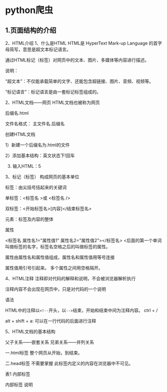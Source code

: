 # python爬虫

## 1.页面结构的介绍

2、HTML介绍
1、什么是HTML
HTML是 HyperText Mark-up Language 的首字母简写，意思是超文本标记语言。

通过HTML标记（标签）对网页中的文本、图片、多媒体等内容进行描述。

说明：

“超文本”：不仅能承载简单的文字、还能包含超链接、图片、音频、视频等。

“标记语言”：标记语言是由一套标记标签组成的。

2、HTML文档——网页
HTML文档也被称为网页

后缀名.html

文件名格式： 主文件名.后缀名

创建HTML文档

1）新建一个后缀名为.html的文件

2）添加基本结构：英文状态下!回车

3) 输入HTML：5

3、标记（标签）
构成网页的基本单位

标签：由尖括号括起来的关键词

单标签：<标签名 >或 <标签名 />

双标签：<开始标签名>[内容]</结束标签名>

元素：标签及内容的整体

属性

<标签名 属性名1="属性值1"  属性名2="属性值2"></标签名>
<后面的第一个单词叫做标签的名字，标签名空格之后的叫做标签的属性。

属性由属性名和属性值组成，属性名和属性值用等号连接

属性值用引号引起来。 多个属性之间用空格隔开。

4、HTML注释
注释即对代码的解释和说明，不会被浏览器解析执行

注释内容不会出现在网页中，只是对代码的一个说明

语法

<!-- html注释内容 -->
HTML中的注释以`<!--`开头，以`-->`结束，开始和结束中间为注释内容。
ctrl + /

alt + shift + a: 可以在一行代码的后面进行注释

5、HTML文档的基本结构

<!DOCTYPE html>
<!-- 
    <!doctype> 文件类型定义DTD 
    作用：告诉浏览器该文档的版本信息，让浏览器解析器知道使用哪种语法解析文档
    文档第一代码是HTML5标准网页声明，告知浏览器用HTML5标准解析此网页。
    不是标签，是声明语句
    必须写在HTML文档的第一行
-->
<html lang="en">
<!-- 
 网页的根元素 
 定义整个HTML文档，包含head和body

  lang属性
- 作用：定义当前文档显示文字的语言
- 语法：lang=“en”
  (lang是language的简写)
- 取值:
  en定义语言为英语
  zh-CN定义语言为中文   -->

<head>
    <!--
网页的头部信息 其内容不会显示在网页中
定义文档的头部，包含文档的标题（title），可以包含文档脚本（script），样式（style），meta信息以及更多的其他信息。
-->
    <meta charset="UTF-8">
    <!-- 
文档字符集
字符集(Character set)是多个字符的集合，便于计算机识别和存储各种文字。
在<head>标签内,通过<meta> 标签的 charset 属性来规定 HTML 文档应该使用哪种字符编码。
            charset属性:设置编码方式
            UTF-8：万国码，通用性较好
(2)常用的字符集
- UTF-8被称为万国码，包含全世界所有国家需要用到的字符
- GB2312简单中文，包括6763个汉字
- GBK包含全部中文字符，是GB2312的扩展，加入对繁体字的支持，兼容GB2312
- BIG5繁体中文，港澳台等用
        -->
    <title>标题</title>
    <!--
网页标题
添加到收藏夹时的标题显示在搜索引擎结果中的页面标题。
-->
</head>
<body>
    <!-- 网页的主体内容     定义文档的主体，在浏览器窗口中可以看到的所有内容都包含在它内部。-->
    父子关系——嵌套关系
    兄弟关系——并列关系
</body>
</html>

一.html标签
整个网页从<html>开始，到<html>结束。


二.head标签
不需要掌握
此标签内定义的内容在浏览器中不可见。

表1  <head>内部标签

<head>内部标签	说明
<title>	定义网页标题
<meta>	定义网页的基本信息（供搜索引擎）
<style>	定义CSS样式
<link>	链接外部CSS文件或脚本文件
<script>	定义脚本语言

三.body标签
用于定义网页展示内容


1.段落标签
表1  段落标签
标签	语义	说明
<h1>~<h6>	header	标题
<p>	paragraph	段落
<br>	break	换行
<hr>	horizontal rule	水平线
<div>	division	分割（块元素）
<span>	span	区域（行内元素）
2.文本标签
表2  文本标签
标签	语义	说明
```html
<strong>	strong	加粗
<i>	italic	斜体标签
<em>	emphasized（强调）	斜体
<cite>	cite（引用）	斜体
<sup>	superscripted	上标
<sub>	subscripted	下标
<b>	boid	加粗显示
<del>	delete	删除线
<bdo>	设置文本的方向	通过属性dir=“ltr” left to 		  right “rtl” right to left从右至左
<abr>	设置文字的缩写	通过title属性设置当鼠标停留在		 文字上时显示的提示 内容
<ins>	下划线	
<small>	相对于当前文字的字号小一号	
<big>	相当于当前文字的字号大一号
```

2）标签的分类
①一般标签：开始符号和结束符号均有。这之间可以插入其他标签或者文字

②自闭合标签：只有开始符号，不插入其他标签或者文字，只能定义自身的属性。
如：<br/>、<hr/>


（3）HTML元素分类
HTML元素根据浏览器表现形式分为两类：①块元素；②行内元素

①块元素：独占一行、其内部可以容纳其他块元素或行内元素。

如：<div>、<p>、<h1>~<h6>、<br>、<ol>、<ul>

②行内元素（内联元素）：在浏览器中可以与其它行内元素共占一行，只有当多个元素的总宽度大于浏览器的宽度时，才会换行显示。

如：<a>、<span>、<strong>、<b>、<em>、<i>、<img>、<input>、<select>

4.列表标签
表4   列表标签
标签	语义	说明

```html
<ul>	unordered list	无序列表
<ol>	ordered list	有序列表
<dl>	definition list	定义列表
```

**http协议**

服务器和客户端进行数据交互的一种形式

**常用请求头信息**

User-Agent：请求载体的身份标识

Connection：请求完毕后，是断开还是保持连接

**常用响应头信息**

Content-Type：服务器响应客户端的数据类型

**https协议**

安全的超文本传输协议

**加密方式**

对称密钥加密

非对称密钥加密

证书密钥加密

**UA伪装**

UA：User-Agent(请求载体的身份标识)

门户网站的服务器会监测对应请求的载体身份标识，如果检测到请求的载体身份标识为某一款浏览器，那么就说明该请求是一个正常的请求。但是如果检测到请求的载体身份标识不是为某一款浏览器的，则表示该请求为不正常的请求(爬虫)，则服务器端就很有可能拒绝该次请求。

## 2.爬虫相关概念

### 1.爬虫的解释

1.通过一个程序，根据url进行爬取网页，获取有用信息

2.使用程序模拟浏览器，去向服务器发送请求，获取响应信息

### 2.爬虫核心

1.爬取网页：爬取整个网页，包含网页中所有的内容

2.解析数据：将网页中你得到的数据进行解析

3.难点：爬虫与反爬虫之间的博弈

### 3.爬虫分类

1.通用爬虫

2.聚焦爬虫

设计思路：

1.确定要爬取的url

2.模拟浏览器通过http协议访问url，获取服务器返回的html代码

3.解析html字符串

### 4.反爬手段

1.User-Agent

2.代理IP

3.验证码访问

4.动态加载网站

5.数据加宽

### 5.urllib库使用

![image-20240808222418159](C:\Users\冯煜炜\AppData\Roaming\Typora\typora-user-images\image-20240808222418159.png)

#### 5.1 urllib基本使用

```python
#使用urllib来获取百度首页的源码
import urllib.request

#定义一个url
url = "http://www.baidu.com"
#模拟浏览器向服务器发生请求
response = urllib.request.urlopen(url)
#获取响应中的页面的源码
#read方法：返回的是字节形式的二进制数据
#我们要将二进制的数据转换为字符串
#二进制 --》字符串 解码 decode('编码的格式‘)
content = response.read().decode('utf-8')
#打印数据
print(content)
```

#### 5.2 一个类型和六个方法

```python
import urllib.request

url = 'http://www.baidu.com'
#模拟浏览器发送请求
resopnse = urllib.request.urlopen(url)

# 一个类型和六个方法
#resopnse是HTTPResponse的类型
print(type(resopnse))
# 按照一个字节一个字节的去读
#content = resopnse.read()
#print(content)
#括号里面的5指的是返回5个字节
#content = resopnse.read(5)
#print(content)
#读取一行
#content = resopnse.readline()
#print(content)
#读取到结束
#content = resopnse.readlines()
#print(content)
# 返回状态码 如果是200了，那么证明我们的逻辑没有错
print(resopnse.getcode())
# 返回url地址
print(resopnse.geturl())
# 获取的状态信息
print(resopnse.getheaders())
```

#### 5.3 urllib下载

```python
import urllib.request

#下载网页
#url_page = 'http://www.baidu.com'
#url代表的是下载的路径 filename文件的名字
#在python中可以写变量的名字，也可以直接写值
#urllib.request.urlretrieve(url=url_page, filename='baidu.html')
#下载图片
#url_img = 'https://tse3-mm.cn.bing.net/th/id/OIP-C.whSJWoFAmXAVHwuWzFVTPQHaJQ?rs=1&pid=ImgDetMain'
#urllib.request.urlretrieve(url=url_img, filename='lisa.jpg')
#下载视频
url_video = 'http://www.baidu.com/link?url=sskNEBWgOyIV742RnLA-DRN6UWx56rtrtEpCTYWcOxKJOwO28oepaAEVlvEUX3Z9wGwDXdvgMR8ta8fA8O0aUu3-5S2kD-76DaUj196hHje'
urllib.request.urlretrieve(url=url_video, filename='vedio.mp4')
```

### 6.请求对象的定制

![image-20240810221704929](C:\Users\冯煜炜\AppData\Roaming\Typora\typora-user-images\image-20240810221704929.png)

```python
import urllib.request

url = 'https://www.baidu.com'
# url的组成
#https://www.baidu.com/s?wd=%E5%91%A8%E6%9D%E4%BC%A6
# http/https  www.baidu.com     80/443    s   wd = Lisa   #
#    协议         主机            端口号    路径   参数      锚点
# http 80
# https 443
# MySQL 3306
# Oracle 1521
# redis 6379
# mongodb 17017
headers = {
     'User-Agent':'Mozilla/5.0 (Windows NT 10.0; Win64; x64) AppleWebKit/537.36 (KHTML, like Gecko) Chrome/127.0.0.0 Safari/537.36 Edg/127.0.0.0'
}
#请求对象的定制
request = urllib.request.Request(url, headers=headers)
response = urllib.request.urlopen(request)
content = response.read().decode('utf-8')
print(content)
```

### 7.编解码

#### 7.1 urllib_get请求的quote方法

get请求方式：urllib.parse.quote()

![image-20240811221357017](C:\Users\冯煜炜\AppData\Roaming\Typora\typora-user-images\image-20240811221357017.png)

代码实现：

```python
import urllib.request
import urllib.parse
#需求 获取https://www.baidu.com/s?wd=周杰伦的网页源码
url = 'https://www.baidu.com/s?wd='
#请求对象的定制是为了解决反爬的第一中手段
headers = {
    'User-Agent':'Mozilla/5.0 (Windows NT 10.0; Win64; x64) AppleWebKit/537.36 (KHTML, like Gecko) Chrome/127.0.0.0 Safari/537.36 Edg/127.0.0.0'
}
#要将周杰伦三个字变成Unicode编码的形式
#我们需要依赖于urllib.parse
name = urllib.parse.quote('周杰伦')
url = url + name
#请求对象的定制
request = urllib.request.Request(url, headers=headers)
#模拟浏览器向服务器发送请求
response = urllib.request.urlopen(request)
#获取响应的内容
content = response.read().decode('utf-8')
#打印数据
print(content)
```

#### 7.2 urllib_get请求的urlencode方式

get请求方式：urllib.parse.urlencode()

代码实现：

```python
import urllib.parse
import urllib.request
#urlencode应用场景：多个参数时
#https://www.baidu.com/s?wd=周杰伦&sex=男

#data = {
#    'wd':'周杰伦',
#    'sex':'男',
#    'location':'中国台湾省'
#}
#a = urllib.parse.urlencode(data)
#print(a)

#获取网页源码
base_url = 'https://www.baidu.com/s?'
data = {
    'wd':'周杰伦',
    'sex':'男',
    'location':'中国台湾省'
}
new_data = urllib.parse.urlencode(data)
#请求资源路径
url = base_url + new_data
headers ={
    'User-Agent':'Mozilla/5.0 (Windows NT 10.0; Win64; x64) AppleWebKit/537.36 (KHTML, like Gecko) Chrome/127.0.0.0 Safari/537.36 Edg/127.0.0.0'
}
#请求对象的定制
request = urllib.request.Request(url=url,headers=headers)
#模拟浏览器向服务器发送请求
response = urllib.request.urlopen(request)
#获取网页源码的数据
content = response.read().decode('utf-8')
#打印数据
print(content)
```

#### 7.3 post请求方式

Python中的POST请求是HTTP协议中的一种请求方法，用于向服务器提交数据。与GET请求不同，POST请求将数据封装在请求体中，而不是在URL中传递。通常情况下，POST请求用于向服务器提交表单数据、上传文件等操作。

1.post请求

```py
import urllib.request
import urllib.parse
#post请求
url = 'http://fanyi.baidu.com/sug'
headers = {
    'User-Agent':'Mozilla/5.0 (Windows NT 10.0; Win64; x64) AppleWebKit/537.36 (KHTML, like Gecko) Chrome/127.0.0.0 Safari/537.36 Edg/127.0.0.0'
}
data = {
    'kw':'spider'
}
# post请求的参数 必须要进行编码
data = urllib.parse.urlencode(data).encode('utf-8')
request = urllib.request.Request(url=url, data=data, headers = headers)
# 模拟浏览器向服务器发送请求
response = urllib.request.urlopen(request)
#获取响应数据
content = response.read().decode('utf-8')
#字符串 --> json对象
import json
obj = json.loads(content)
print(obj)
```

新反爬手段：cookie

### 8.ajax的get请求

#### 8.1 获取豆瓣电影的第一页

```py
# get请求
# 获取豆瓣电影的第一页数据，并保存起来
import urllib.request
url = 'https://movie.douban.com/j/chart/top_list?type=5&interval_id=100%3A90&action=&start=0&limit=20'

headers = {
    'User-Agent':'Mozilla/5.0 (Windows NT 10.0; Win64; x64) AppleWebKit/537.36 (KHTML, like Gecko) Chrome/127.0.0.0 Safari/537.36 Edg/127.0.0.0'
}

# (1)请求对象的定制
request = urllib.request.Request(url, headers=headers)
# (2)获取响应的数据
response = urllib.request.urlopen(request)
content = response.read().decode('utf-8')
# (3)数据下载到本地
# open方法默认情况下使用的是gbk的方法
# fp = open('douban.json','w',encoding='utf-8')
# fp.write(content)
with open('douban.json','w',encoding='utf-8') as fp:
    fp.write(content)
```

#### 8.2 获取豆瓣电影的前十页

```py
# https://movie.douban.com/j/chart/top_list?type=5&interval_id=100%3A90&action=&start=0&limit=20
# https://movie.douban.com/j/chart/top_list?type=5&interval_id=100%3A90&action=&start=20&limit=20
# https://movie.douban.com/j/chart/top_list?type=5&interval_id=100%3A90&action=&start=40&limit=20
# page  1   2   3   4
# start 0   20  40  60
# start = (page-1)*20
import urllib.parse
import urllib.request
import ssl
context = ssl._create_unverified_context()
def create_request(page):
    base_url = 'https://movie.douban.com/j/chart/top_list?type=5&interval_id=100%3A90&action=&'
    params = {
        'start': (page - 1) * 20,
        'limit': 20
    }
    url = base_url + urllib.parse.urlencode(params)
    headers = {
        'User-Agent': 'Mozilla/5.0 (Windows NT 10.0; Win64; x64) AppleWebKit/537.36 (KHTML, like Gecko) Chrome/127.0.0.0 Safari/537.36 Edg/127.0.0.0'
    }

    request = urllib.request.Request(url=url, headers=headers)
    return request


def get_content(request,context):
    response = urllib.request.urlopen(request,context=context)
    content = response.read().decode('utf-8')
    return content


def down_load(page, content):
    with open("douban_page_" + str(page) + ".json", 'w', encoding='utf-8') as fp:
        fp.write(content)


# 程序入口
if __name__ == '__main__':
    start_page = int(input("起始的页码: "))
    end_page = int(input("结束的页码: "))
    for page in range(start_page, end_page + 1):
        request = create_request(page)
        content = get_content(request,context)
        down_load(page, content)
```

### 9.ajax的post请求

#### 9.1 post请求获取麦当劳信息

```py
# https://www.kfc.com.cn/kfccda/ashx/GetStoreList.ashx?op=cname
# post请求
# cname: 南充
# pid:
# pageIndex: 1
# pageSize: 10
# 第二页
# cname: 南充
# pid:
# pageIndex: 2
# pageSize: 10
import urllib.request
import urllib.parse
# base_url = 'https://www.kfc.com.cn/kfccda/ashx/GetStoreList.ashx?op=cname'
def create_request(page):
    base_url = 'https://www.kfc.com.cn/kfccda/ashx/GetStoreList.ashx?op=cname'
    data = {
        'cname': '南充',
        'pid':'',
        'pageIndex': page,
        'pageSize': 10
    }
    data = urllib.parse.urlencode(data).encode('utf-8')
    headers = {
        'User-Agent': 'Mozilla/5.0 (Windows NT 10.0; Win64; x64) AppleWebKit/537.36 (KHTML, like Gecko) Chrome/127.0.0.0 Safari/537.36 Edg/127.0.0.0'
    }
    request = urllib.request.Request(base_url, data, headers)
    return request
def get_content(request):
    response = urllib.request.urlopen(request)
    content = response.read().decode('utf-8')
    return content
def down_load(content,page):
    with open('kfccda'+str(page)+'.json', 'w',encoding='utf-8') as fp:
        fp.write(content)
if __name__ == '__main__':
    start_page = int(input("起始页码："))
    end_page = int(input("终止页码："))
    for page in range(start_page, end_page+1):
        #请求对象的定制
        request = create_request(page)
        #获取网页源码
        content = get_content(request)
        #下载
        down_load(content,page)
```

### 10.URLError\HTTPError

简介:

1.HTTPError类是URLError类的子类 

2.导入的包urllib.error.HTTPError urllib.error.URLError 

3.http错误：http错误是针对浏览器无法连接到服务器而增加出来的错误提示。引导并告诉浏览者该页是哪里出 了问题。 

4.通过urllib发送请求的时候，有可能会发送失败，这个时候如果想让你的代码更加的健壮，可以通过try‐ except进行捕获异常，异常有两类，URLError\HTTPError

代码实现：

```py
import urllib.request
url = 'https://blog.csdn.net/sulixu/article/details/1198189491'

headers = {
    'User-Agent': 'Mozilla/5.0 (Windows NT 10.0; Win64; x64) AppleWebKit/537.36 (KHTML, like Gecko) Chrome/127.0.0.0 Safari/537.36 Edg/127.0.0.0'
}

try:
    request = urllib.request.Request(url, headers=headers)
    response = urllib.request.urlopen(request)
    content = response.read().decode('utf-8')
    print(content)
except urllib.error.HTTPError:
    print('HTTPError')
```

### 11.微博的cookie登录

refer和cookie一般都加上

代码实现：

```py
# 适用的场景：数据采集的时候，需要绕过登录，然后进入到某个页面
# 个人信息页面是utf-8 但是还报错了编码错误，因为并没有进入到个人信息页面，而是跳转到登录页面
# 那么登录页面不是utf-8，所有报错

# 什么情况下访问不成功
# 因为请求头的信息不够，所以访问不成功
import urllib.request
#url = "https://weibo.com/"
#headers = {
    #'user-agent':'Mozilla/5.0 (Windows NT 10.0; Win64; x64) AppleWebKit/537.36 (KHTML, like Gecko) Chrome/127.0.0.0 Safari/537.36 Edg/127.0.0.0',
    #'cookie':'PC_TOKEN=57cff4c61a; XSRF-TOKEN=rk5VxA-ZFuZvvO8-QqNShNxp; SCF=AoboNi6rD7dstxjnz7VrZ-9eIrxxDM5r21tD3-hXgQYYmf3osFKuj7fQuiUzLHqxKLbkmAJl85JQ--OTNk_EGGs.; SUB=_2A25Lun58DeRhGeFG41IS8y7Oyj6IHXVotv-0rDV8PUNbmtAbLVHEkW9NeNDCD2PLJaiBIH_RSi58tYLgjXo6ZoJV; SUBP=0033WrSXqPxfM725Ws9jqgMF55529P9D9WF.aXPxOedpHjGfE0RMz8ZF5NHD95QN1hn7e0e7eo2EWs4DqcjVi--4iK.Ri-isi--fi-zNi-zXi--4iK.Ri-isi--fi-zNi-zXS0nRehe0ehzpentt; ALF=02_1726323500; WBPSESS=CYIR4M6H9b6mrX29pMW6j_HMjGgb7gJo6bzGIxpUQhfLRlooQAPg4PzfkSrFnsHVA_JUtGmzUnTT3QmEGZRt8EModqXVVa_dysLHo5SwqAdDw73we_kJnvb8ecZmPAWXaEZWiCpafFOPgYVcQ5tjfA==',
    #'referer':'https://weibo.com/newlogin?tabtype=weibo&gid=102803&openLoginLayer=0&url='
#}
#request = urllib.request.Request(url, headers=headers)
#response = urllib.request.urlopen(request)
#content = response.read().decode('gb2312')
#with open('cookie.txt','w',encoding='gb2312') as f:
#    f.write(content)

#第二种方法
url = "https://weibo.com/"
headers = {
    'user-agent':'Mozilla/5.0 (Windows NT 10.0; Win64; x64) AppleWebKit/537.36 (KHTML, like Gecko) Chrome/127.0.0.0 Safari/537.36 Edg/127.0.0.0',
    'cookie':'PC_TOKEN=57cff4c61a; XSRF-TOKEN=rk5VxA-ZFuZvvO8-QqNShNxp; SCF=AoboNi6rD7dstxjnz7VrZ-9eIrxxDM5r21tD3-hXgQYYmf3osFKuj7fQuiUzLHqxKLbkmAJl85JQ--OTNk_EGGs.; SUB=_2A25Lun58DeRhGeFG41IS8y7Oyj6IHXVotv-0rDV8PUNbmtAbLVHEkW9NeNDCD2PLJaiBIH_RSi58tYLgjXo6ZoJV; SUBP=0033WrSXqPxfM725Ws9jqgMF55529P9D9WF.aXPxOedpHjGfE0RMz8ZF5NHD95QN1hn7e0e7eo2EWs4DqcjVi--4iK.Ri-isi--fi-zNi-zXi--4iK.Ri-isi--fi-zNi-zXS0nRehe0ehzpentt; ALF=02_1726323500; WBPSESS=CYIR4M6H9b6mrX29pMW6j_HMjGgb7gJo6bzGIxpUQhfLRlooQAPg4PzfkSrFnsHVA_JUtGmzUnTT3QmEGZRt8EModqXVVa_dysLHo5SwqAdDw73we_kJnvb8ecZmPAWXaEZWiCpafFOPgYVcQ5tjfA==',
    'referer':'https://weibo.com/newlogin?tabtype=weibo&gid=102803&openLoginLayer=0&url='
}
request = urllib.request.Request(url, headers=headers)
response = urllib.request.urlopen(request)
content = response.read().decode('utf-8')
with open('cookie.txt','w',encoding='utf-8') as f:
    f.write(content)
```

### 12.Handler处理器

为什么要学习handler？

urllib.request.urlopen(url) 

不能定制请求头 

urllib.request.Request(url,headers,data) 

可以定制请求头 

Handler 

定制更高级的请求头（随着业务逻辑的复杂 请求对象的定制已经满足不了我们的需求（动态cookie和代理 不能使用请求对象的定制）

代码实现：

```py
# 需求：使用Handler来访问百度  获取网页源码

import urllib.request
url = 'http://www.baidu.com'
headers = {
    'User-Agent': 'Mozilla/5.0 (Windows NT 10.0; Win64; x64) AppleWebKit/537.36 (KHTML, like Gecko) Chrome/127.0.0.0 Safari/537.36 Edg/127.0.0.0'
}
request = urllib.request.Request(url, headers=headers)

# handler build_opener open
# (1)获取handler对象
handler = urllib.request.HTTPHandler()
# (2)获取opener对象
opener = urllib.request.build_opener(handler)
# (3)调用open方法
response = opener.open(request)

content = response.read().decode('utf-8')
print(content)
```

### 13.代理服务器

1.代理的常用功能? 

​	1.突破自身IP访问限制，访问国外站点。 

​	2.访问一些单位或团体内部资源 

​	扩展：某大学FTP(前提是该代理地址在该资源的允许访问范围之内)，使用教育网内地址段免费代理服务 器，就可以用于对教育网开放的各类FTP下载上传，以及各类资料查询共享等服务。 

​	3.提高访问速度 

​	扩展：通常代理服务器都设置一个较大的硬盘缓冲区，当有外界的信息通过时，同时也将其保存到缓冲 区中，当其他用户再访问相同的信息时， 则直接由缓冲区中取出信息，传给用户，以提高访问速度。 

​	4.隐藏真实IP 

​	扩展：上网者也可以通过这种方法隐藏自己的IP，免受攻击。 

2.代码配置代理 

​	创建Reuqest对象 

​	创建ProxyHandler对象 

​	用handler对象创建opener对象 

​	使用opener.open函数发送请求

```py
import urllib.request
url = 'https://www.baidu.com/s?wd=ip'
headers = {
    'User-Agent': 'Mozilla/5.0 (Windows NT 10.0; Win64; x64) AppleWebKit/537.36 (KHTML, like Gecko) Chrome/127.0.0.0 Safari/537.36 Edg/127.0.0.0'
}
# 请求对象的定制
request = urllib.request.Request(url=url,headers=headers)
# 模拟浏览器访问服务器
#response = urllib.request.urlopen(request)
proxies = {
    'http':'121.230.211.142:3256'
}
handler = urllib.request.ProxyHandler(proxies=proxies)
opener = urllib.request.build_opener(handler)
response = opener.open(request)
# 获取响应的信息
content = response.read().decode('utf-8')
# 保存
with open('daili.html','w',encoding='utf-8') as fp:
    fp.write(content)
```

### 14.代理池

```py
import urllib.request
proxies_pool = [
    {'http':'121.230.211.142:3256'},
    {'http':'121.230.211.142:3256'},
]

import random
proxies = random.choice(proxies_pool)
url = 'https://www.baidu.com/s?wd=ip'
headers = {
    'User-Agent': 'Mozilla/5.0 (Windows NT 10.0; Win64; x64) AppleWebKit/537.36 (KHTML, like Gecko) Chrome/127.0.0.0 Safari/537.36 Edg/127.0.0.0'
}
request = urllib.request.Request(url=url,headers=headers)
handler = urllib.request.ProxyHandler(proxies=proxies)
opener = urllib.request.build_opener(handler)
response = opener.open(request)
content = response.read().decode('utf-8')
with open('daili2.html','w',encoding='utf-8') as fp:
    fp.write(content)
```

## 3.解析

### 1.xpath

xpath使用： 

注意：提前安装xpath插件 

（1）打开chrome浏览器 

（2）点击右上角小圆点 

（3）更多工具 

（4）扩展程序 

（5）拖拽xpath插件到扩展程序中 

（6）如果crx文件失效，需要将后缀修改zip 

（7）再次拖拽 

（8）关闭浏览器重新打开 

（9）ctrl + shift + x 

（10）出现小黑框 

1.安装lxml库 pip install lxml ‐i https://pypi.douban.com/simple 

2.导入lxml.etree from lxml import etree

 3.etree.parse() 解析本地文件 

html_tree = etree.parse('XX.html') 

4.etree.HTML() 服务器响应文件 

html_tree = etree.HTML(response.read().decode('utf‐8') 

4.html_tree.xpath(xpath路径)

**xpath基本语法：**

```py
1.路径查询
//：查找所有子孙节点，不考虑层级关系
/ ：找直接子节点
2.谓词查询
//div[@id]
//div[@id="maincontent"]
3.属性查询
//@class
4.模糊查询
//div[contains(@id, "he")]
//div[starts‐with(@id, "he")]
5.内容查询
//div/h1/text()
6.逻辑运算
//div[@id="head" and @class="s_down"]
//title | //price
```

**代码实现：**

```py
from lxml import etree
# xpath解析
# （1）解析本地文件
# （2）解析服务器响应的数据 response.read().decode('utf-8'
# xpath解析本地文件
tree = etree.parse('C:\\Users\\冯煜炜\\PycharmProjects\\python数据分析\\xpath的基本使用.html')
print(tree)

#tree.xpath('xpath路径')

#查找所有有id的属性的li标签
#li_list = tree.xpath('//li[@id]')
#查找id为1的li标签
#li_list = tree.xpath('//li[@id="l1"]/text()')
#查找ul下面的li
#li_list = tree.xpath('//body/ul/li')
#查找到id为l1的li标签的class的属性值
#li_list = tree.xpath('//li[@id="l1"]/@class')
#查询id中包含l的li标签
#li_list = tree.xpath('//li[contains(@id,"l1")]/text()')
#查询id的值以l开头的li标签
#li_list = tree.xpath('//li[starts-with(@id,"c")]/text()')
#查询id为l1和class为c1的
#li_list = tree.xpath('//li[@id="l1" and @class="c1"]/text()')
li_list = tree.xpath('//li[@id="l2"]/text()| //li[@id ="l1"]/text()')
print(li_list)
print(len(li_list))
```

### 2.xpath获取百度的百度一下

代码实现：

```py
#（1）获取网页的源码
#（2）解析
#（3）打印
import urllib.request
url = 'https://www.baidu.com/'
headers = {
'User-Agent': 'Mozilla/5.0 (Windows NT 10.0; Win64; x64) AppleWebKit/537.36 (KHTML, like Gecko) Chrome/127.0.0.0 Safari/537.36 Edg/127.0.0.0'
}
request = urllib.request.Request(url, headers=headers)
response = urllib.request.urlopen(request)
content = response.read().decode('utf-8')
#print(content)
# 解析网页源码
from lxml import etree
tree = etree.HTML(content)
#xpath的返回值是一个列表
result = tree.xpath('//*[@id="su"]/@value')[0]
print(result)
```

### 3.jsonpath

只能解析本地文件

```py
jsonpath的安装及使用方式：
pip安装：
	pip install jsonpath
jsonpath的使用：
	obj = json.load(open('json文件', 'r', 	encoding='utf‐8'))
	ret = jsonpath.jsonpath(obj, 'jsonpath语法')

```

jsonpath的使用：

```py
import json

import jsonpath

obj = json.load(open('package.json', 'r', 	encoding='utf‐8'))
#print(obj)
# 书店所有的作者
#author_list = jsonpath.jsonpath(obj, '$.store.book[*].author')
#print(author_list)
# 所有作者
#author_list = jsonpath.jsonpath(obj, '$..author')
#print(author_list)
# store下面的所有的元素
#a_list = jsonpath.jsonpath(obj,'$.store.*')
#print(a_list)
# store里面所有东西的price
#price_list = jsonpath.jsonpath(obj, '$..price')
#print(price_list)
# 第三本书
#book=jsonpath.jsonpath(obj, '$..book[2]')
#print(book)
# 最后一本书
#book = jsonpath.jsonpath(obj, '$..book[(@.length-1)]')
#print(book)
# 前面的两本书
#book_list = jsonpath.jsonpath(obj, '$..book[0,1]')
#book_list = jsonpath.jsonpath(obj, '$..book[:2]')
#print(book_list)
# 条件过滤
# 过滤所有包含isbn的书
#book_list = jsonpath.jsonpath(obj,'$..book[?(@.isbn)]')
#print(book_list)
# 哪本书超过了10块钱
book_list = jsonpath.jsonpath(obj,'$..book[?(@.price>10)]')
print(book_list)
```

### 4.jsonpath解析淘票票

```py
import urllib.request

url = 'https://www.taopiaopiao.com/cityAction.json?city=&_ksTS=1723889634235_19&jsoncallback=jsonp20&action=cityAction&n_s=new&event_submit_doLocate=true'
headers = {
    'accept':'text/javascript, application/javascript, application/ecmascript, application/x-ecmascript, */*; q=0.01',
    'cookie':'cna=s1tHHy8euAECAW69DZKFP+Ms; xlly_s=1; dnk=; t=5cff2d5edd64b695d058fa54bcbb8a11; lgc=; sn=; _tb_token_=31e6771e8eb5b; cookie2=136c71bf73c0ce686401512cd0737890; _nk_=; isg=BNjYchhLCns59Cb_rwphA04YqQZqwTxLd5Jj7xLLGpPkrXyXutFS279O5OWdmvQj',
    'referer':'https://www.taopiaopiao.com/?tbpm=3',
'sec-ch-ua-mobile':
'?0',
'sec-fetch-dest':
'empty',
'sec-fetch-mode':
'cors',
'sec-fetch-site':
'same-origin',
'user-agent':
'Mozilla/5.0 (Windows NT 10.0; Win64; x64) AppleWebKit/537.36 (KHTML, like Gecko) Chrome/127.0.0.0 Safari/537.36 Edg/127.0.0.0',
'x-requested-with':
'XMLHttpRequest'
}
request = urllib.request.Request(url=url,headers=headers)
response = urllib.request.urlopen(request)
content = response.read().decode('utf-8')
content = content.split('(')[1].split(')')[0]
print(content)
with open('package.json','w',encoding='utf-8') as fp:
    fp.write(content)
import json
import jsonpath
obj = json.load(open('package.json','r',encoding='utf-8'))
city_list = jsonpath.jsonpath(obj,'$..name')
print(city_list)
```

### 5.BeautifulSoup

#### 1.基本简介

```py
1.BeautifulSoup简称：
	bs4
2.什么是BeatifulSoup？
	BeautifulSoup，和lxml一样，是一个html的解析器，主要功能也是解析和提取数据
3.优缺点？
	缺点：效率没有lxml的效率高
	优点：接口设计人性化，使用方便
```

#### 2.安装以及创建

```py
1.安装
	pip install bs4
2.导入
	from bs4 import BeautifulSoup
3.创建对象
	服务器响应的文件生成对象
		soup = BeautifulSoup(response.read().decode(), 'lxml')
	本地文件生成对象
		soup = BeautifulSoup(open('1.html'), 'lxml')
		注意：默认打开文件的编码格式gbk所以需要指定打开编码格式
```

#### 3.节点定位

```py
1.根据标签名查找节点
soup.a 【注】只能找到第一个a
soup.a.name
soup.a.attrs
2.函数
(1).find(返回一个对象)
find('a')：只找到第一个a标签
find('a', title='名字')
find('a', class_='名字')
(2).find_all(返回一个列表)
find_all('a') 查找到所有的a
find_all(['a', 'span']) 返回所有的a和span
find_all('a', limit=2) 只找前两个a
(3).select(根据选择器得到节点对象)【推荐】
1.element
eg:p
2..class
eg:.firstname
3.#id
eg:#firstname
4.属性选择器
[attribute]
eg:li = soup.select('li[class]')
[attribute=value]
eg:li = soup.select('li[class="hengheng1"]')
5.层级选择器
element element
div p
element>element
div>p
element,element
div,p
eg:soup = soup.select('a,span')
```

#### 4.节点信息

```py
(1).获取节点内容：适用于标签中嵌套标签的结构
obj.string
obj.get_text()【推荐】
(2).节点的属性
tag.name 获取标签名
eg:tag = find('li)
print(tag.name)
tag.attrs将属性值作为一个字典返回
(3).获取节点属性
obj.attrs.get('title')【常用】
obj.get('title')
obj['title']
```

代码实现:
```py
from bs4 import BeautifulSoup
# 通过解析本地文件，来将bs4的基础语法进行讲解
# 默认打开的文件编码格式是gbk，所以在打开文件的时候需要指定编码
soup = BeautifulSoup(open("bs4的使用.html",encoding='utf-8'),'lxml')
# 根据标签名查找节点
# 找到的是第一个符合条件的数据
#print(soup.a)
# 获取标签的属性表和属性值
#print(soup.a.attrs)

#bs4的一些函数
#1.find
#找到的是第一个符合条件的数据
#print(soup.find('a'))

#根据title的值来找到对应的标签对象
#print(soup.find('a',title='a2'))

#根据class的值来找到对应的标签对象，注意的是class需要添加下划线
#print(soup.find('a',class_='a1'))

#2.find_all 返回的是一个列表，并且返回了所有的a标签
#print(soup.find_all('a'))
#如果想要获得的是多个标签的数据，那么需要在find_all的参数中添加的是列表的数据
#print(soup.find_all(['a','span']))
#limit的作用是查找前几个数据
#print(soup.find_all('li',limit=2))

#3.select
#select方法返回的是一个列表，并且返回的是多个数据
#print(soup.select('a'))
#可以通过.代表class，我们把这种操作叫做类选择器
#print(soup.select('.a1'))

#print(soup.select('#l1'))

#属性选择器 通过属性寻找对应的标签
#查找到li标签中有id的标签
#print(soup.select('li[id]'))

#查找到li标签中id为l2的标签
#print(soup.select('li[id="l2"]'))

#层级选择器
# 后代选择器
# 找到的是div下面的li
#print(soup.select('div li'))
# 子代选择器
# 某标签的第一级子标签
# 注意：很多计算机编程语言中，如果不加空格不输出内容，但是在bs4中，不会报错，会显示内容
#print(soup.select('div > ul > li'))
# a标签和li标签的所有的对象
#print(soup.select('a,li'))

#节点信息
#获取节点内容
#obj = soup.select('#d1')[0]
#如果标签对象中只有内容，那么string和get_text()都可以使用
#如果标签对象中，除了内容还有标签，那么string就获取不到数据，而get_text()是可以获取数据
#推荐使用get_text()
#print(obj.string)
#print(obj.get_text())

#节点的属性
#obj = soup.select('#p1')[0]
#name是标签的名字
#print(obj.name)
#将属性值作为一个字典返回
#print(obj.attrs)

#获取节点的属性
obj = soup.select('#p1')[0]
#print(obj.attrs.get('class'))
#print(obj.get('class'))
print(obj['class'])
```

### 6.爬取星巴克的数据

代码实现：

```py
import urllib.request
url = 'https://www.starbucks.com.cn/menu/'
response = urllib.request.urlopen(url)
content = response.read().decode('utf-8')
from bs4 import BeautifulSoup
soup = BeautifulSoup(content, 'lxml')
name_list = soup.select('ul[class="grid padded-3 product"]')
for name in name_list:
    print(name.string)
```

## 4.Selenium

### 1.Selenium

```py
1.什么是selenium？
（1）Selenium是一个用于Web应用程序测试的工具。
（2）Selenium 测试直接运行在浏览器中，就像真正的用户在操作一样。
（3）支持通过各种driver（FirfoxDriver，IternetExplorerDriver，OperaDriver，ChromeDriver）驱动
真实浏览器完成测试。
（4）selenium也是支持无界面浏览器操作的。
```

```py
2.为什么使用selenium？
模拟浏览器功能，自动执行网页中的js代码，实现动态加载
```

```py
3.如何安装selenium？
（1）操作谷歌浏览器驱动下载地址
http://chromedriver.storage.googleapis.com/index.html
（2）谷歌驱动和谷歌浏览器版本之间的映射表
http://blog.csdn.net/huilan_same/article/details/51896672
（3）查看谷歌浏览器版本
谷歌浏览器右上角‐‐>帮助‐‐>关于
（4）pip install selenium
```

```py
4.selenium的使用步骤？
（1）导入：from selenium import webdriver
（2）创建谷歌浏览器操作对象：
path = 谷歌浏览器驱动文件路径
browser = webdriver.Chrome(path)
（3）访问网址
url = 要访问的网址
browser.get(url)
```

```py
4‐1：selenium的元素定位？
元素定位：自动化要做的就是模拟鼠标和键盘来操作来操作这些元素，点击、输入等等。操作这些元素前首先
要找到它们，WebDriver提供很多定位元素的方法
方法：
1.find_element_by_id
eg:button = browser.find_element_by_id('su')
2.find_elements_by_name
eg:name = browser.find_element_by_name('wd')
3.find_elements_by_xpath
eg:xpath1 = browser.find_elements_by_xpath('//input[@id="su"]')
4.find_elements_by_tag_name
eg:names = browser.find_elements_by_tag_name('input')
5.find_elements_by_css_selector
eg:my_input = browser.find_elements_by_css_selector('#kw')[0]
6.find_elements_by_link_text
eg:browser.find_element_by_link_text("新闻")
```

```py
4‐2:访问元素信息
获取元素属性
.get_attribute('class')
获取元素文本
.text
获取标签名
.tag_name
```

```py
4‐3:交互
点击:click()
输入:send_keys()
后退操作:browser.back()
前进操作:browser.forword()
模拟JS滚动:
js='document.documentElement.scrollTop=100000'
browser.execute_script(js) 执行js代码
获取网页代码：page_source
退出：browser.quit()
```

### 2.Selenium的基本使用

```py
# 导入selenium
from selenium import webdriver
# 创建浏览器操作对象
path = 'chromedriver.exe'
browser = webdriver.Chrome(path)
# 访问网站
#url = 'https://www.baidu.com'
# 访问京东的网址
url = 'https://www.jd.com'
browser.get(url)
content = browser.page_source
print(content)
```

### 3.Selenium的元素

#### 3.1 元素定位

```py
from selenium import webdriver
path = "chromedriver.exe"
browser = webdriver.Chrome(path)
url = "https://www.baidu.com"
browser.get(url)
# 元素定位
#button = browser.find_element_by_id("su")
# 根据id来找到对象
#print(button)
# 根据标签属性的属性值来获取对象
#button = browser.find_element_by_name("wd")
#print(button)
# 根据xpath语句来获取对象
#button = browser.find_elements_by_xpath('//input[@id="su"]')
#print(button)
# 根据标签的名字来获取对象
#button = browser.find_elements_by_tag_name("input")
#print(button)
# 使用bs4的语法来获取对象
#button = browser.find_elements_by_css_selector("#su")
#print(button)
#
button = browser.find_elements_by_link_text('直播')
print(button)
```

#### 3.2 元素信息及交互

```py
from selenium import webdriver
path = "chromedriver.exe"
browser = webdriver.Chrome(path)
url = "http://www.baidu.com"
browser.get(url)

#input = browser.find_element_by_id('su')
# 获取标签的属性
#print(input.get_attribute('class'))
# 获取标签的名字
#print(input.tag_name)
#获取标签的文本
#a = browser.find_element_by_link_text("新闻")
#print(a.text)
#print(input.text)

#交互
import time
time.sleep(2)

#获取文本框的对象
input = browser.find_element_by_id("kw")
#在文本框中输入周杰伦
input.send_keys("周杰伦")
time.sleep(2)
#获取百度一下的按钮
button = browser.find_element_by_id("su")
#点击按钮
button.click()
time.sleep(2)
#滑到底部
js_botton = 'document.documentElement.scrollTop=100000'
browser.execute_script(js_botton)
time.sleep(2)
#获取下一页的按钮
next = browser.find_element_by_xpath('//a[@class="n"]')
#点击下一页
next.click()
time.sleep(2)
#回到上一页
browser.back()
time.sleep(2)
#回去
browser.back()
time.sleep(2)
#退出
browser.quit()
```

### 4.Phantomjs

```py
1.什么是Phantomjs？
（1）是一个无界面的浏览器
（2）支持页面元素查找，js的执行等
（3）由于不进行css和gui渲染，运行效率要比真实的浏览器要快很多
```

```py
2.如何使用Phantomjs？
（1）获取PhantomJS.exe文件路径path
（2）browser = webdriver.PhantomJS(path)
（3）browser.get(url)
扩展：保存屏幕快照:browser.save_screenshot('baidu.png')
```

代码实现：

```py
from selenium import webdriver
path = 'phantomjs.exe'
browser = webdriver.PhantomJS(path)
url = 'https://www.baidu.com'
browser.get(url)
browser.save_screenshot('baidu.png')
import time
time.sleep(2)

input = browser.find_element_by_id('kw')
input.send_keys('昆凌')
time.sleep(3)

browser.save_screenshot('kunling.png')
```



### 5.Chrome handless

Chrome-headless 模式， Google 针对 Chrome 浏览器 59版 新增加的一种模式，可以让你不打开UI界面的情况下 使用 Chrome 浏览器，所以运行效果与 Chrome 保持完美一致。

```py
1.系统要求：
Chrome
Unix\Linux 系统需要 chrome >= 59
Windows 系统需要 chrome >= 60
Python3.6
Selenium==3.4.*
ChromeDriver==2.31
```

```py
2.配置：
from selenium import webdriver
from selenium.webdriver.chrome.options import Options
chrome_options = Options()
chrome_options.add_argument('‐‐headless')
chrome_options.add_argument('‐‐disable‐gpu')
path = r'C:\Program Files (x86)\Google\Chrome\Application\chrome.exe'
chrome_options.binary_location = path
browser = webdriver.Chrome(chrome_options=chrome_options)
browser.get('http://www.baidu.com/')
```

```py
3.配置封装：
from selenium import webdriver
#这个是浏览器自带的 不需要我们再做额外的操作
from selenium.webdriver.chrome.options import Options
def share_browser():
	#初始化
	chrome_options = Options()
	chrome_options.add_argument('‐‐headless')
	chrome_options.add_argument('‐‐disable‐gpu')
	#浏览器的安装路径 打开文件位置
	#这个路径是你谷歌浏览器的路径
	path = r'C:\Program Files (x86)\Google\Chrome\Application\chrome.exe'
	chrome_options.binary_location = path
	browser = 	webdriver.Chrome(chrome_options=chrome_options)
	return browser
封装调用：
from handless import share_browser
browser = share_browser()
browser.get('http://www.baidu.com/')
browser.save_screenshot('handless1.png')
```

代码：

```py
from selenium import webdriver
from selenium.webdriver.chrome.options import Options
#封装的handless
def share_browser():
    chrome_options = Options()
    chrome_options.add_argument('‐‐headless')
    chrome_options.add_argument('‐‐disable‐gpu')
    # path是你自己的chrome浏览器的文件路径
    path = r'C:\Program Files\Google\Chrome\Application\chrome.exe'
    chrome_options.binary_location = path
    browser = webdriver.Chrome(chrome_options=chrome_options)
    return browser
browser = share_browser()
url = 'https://www.baidu.com'
browser.get(url)
browser.save_screenshot('baidu.png')
```

## 5.requests

### 1.基本使用

```py
1.文档：
官方文档
http://cn.python‐requests.org/zh_CN/latest/
快速上手
http://cn.python‐requests.org/zh_CN/latest/user/quickstart.html
```

```py
2.安装
pip install requests
```

```py
3.response的属性以及类型
	   类型       :	models.Response
	r.text       : 	 获取网站源码
	r.encoding   :	 访问或定制编码方式
	r.url 	     :	 获取请求的url
	r.content    :	 响应的字节类型
	r.status_code:	 响应的状态码
	r.headers    :	 响应的头信息
```

代码实现：

```py
import requests
url = 'https://www.baidu.com'
response = requests.get(url=url)
# 一个类型和六个属性
# Response类型
#print(type(response))
# 设置响应的编码形式
#response.encoding = 'utf-8'
# 已字符串的形式来返回网页的源码
#print(response.text)
# 返回url地址
#print(response.url)
# 返回的是二进制的数据
#print(response.content)
# 返回响应的状态码
#print(response.status_code)
# 返回的是响应头
print(response.headers)
```

### 2.get请求

```py
requests.get()
eg:
	import requests
	url = 'http://www.baidu.com/s?'
	headers = {
'User‐Agent': 'Mozilla/5.0 (Windows NT 10.0; WOW64) AppleWebKit/537.36 (KHTML,
like Gecko) Chrome/65.0.3325.181 Safari/537.36'
	}
	data = {
		'wd':'北京'
	}
	response = 			requests.get(url,params=data,headers=headers)
定制参数
	参数使用params传递
	参数无需urlencode编码
	不需要请求对象的定制
	请求资源路径中？可加可不加
```

代码实现：

```py
# urllib
# (1)一个类型和六个方法
# (2)get请求
# (3)post请求
# (4)ajax的get请求
# (5)ajax的post请求
# (6)cookie登录
# (7)代理

#requests
# (1)一个类型以及六个属性
# (2)get请求
# (3)post请求
# (4)代理
# (5)cookie 验证码

#get请求
import requests
from lxml import etree
url = 'https://www.baidu.com/s?'
headers = {
     'User-Agent':'Mozilla/5.0 (Windows NT 10.0; Win64; x64) AppleWebKit/537.36 (KHTML, like Gecko) Chrome/127.0.0.0 Safari/537.36 Edg/127.0.0.0'
}
data = {
    'wd':'北京'
}
# url 请求资源路径
# params 参数
# kwargs 字典
response = requests.get(url=url, data=data,headers=headers)
content = response.text
print(content)

# 参数使用params
# 参数无需urlencode编码
# 不需要请求对象的定制
```

### 3.post请求

```py
requests.post()
百度翻译:
eg:
import requests
post_url = 'http://fanyi.baidu.com/sug'
headers={
'User‐Agent': 'Mozilla/5.0 (Windows NT 10.0; Win64; x64) AppleWebKit/537.36
(KHTML, like Gecko) Chrome/68.0.3440.106 Safari/537.36'
}
data = {
'kw': 'eye'
}
r = requests.post(url = post_url,headers=headers,data=data)
```

```py
6：get和post区别？
1： get请求的参数名字是params post请求的参数的名字是data
2： 请求资源路径后面可以不加?
3： 不需要手动编解码
4： 不需要做请求对象的定制
```

代码实现：

```py
import requests
url = 'https://www.baidu.com/sug'
headers = {
     'User-Agent':'Mozilla/5.0 (Windows NT 10.0; Win64; x64) AppleWebKit/537.36 (KHTML, like Gecko) Chrome/127.0.0.0 Safari/537.36 Edg/127.0.0.0'
}
data = {
    'kw':'eye'
}
# url 请求地址
# data 请求参数
# kwargs 字典
response = requests.post(url, headers=headers, data=data)
content = response.text
import json
obj = json.loads(content,encoding='utf-8')
print(obj)
```

### 4.代理

```py
7：proxy定制
在请求中设置proxies参数
参数类型是一个字典类型
eg:
import requests
url = 'http://www.baidu.com/s?'
headers = {
'user‐agent': 'Mozilla/5.0 (Windows NT 10.0; WOW64) AppleWebKit/537.36 (KHTML,
like Gecko) Chrome/65.0.3325.181 Safari/537.36'
}
data = {
'wd':'ip'
}
proxy = {
'http':'219.149.59.250:9797'
}
r = requests.get(url=url,params=data,headers=headers,proxies=proxy)
with open('proxy.html','w',encoding='utf‐8') as fp:
fp.write(r.text)
```

代码实现：

```py
import requests
url = 'http://www.baidu.com/s?'
headers = {
     'User-Agent':'Mozilla/5.0 (Windows NT 10.0; Win64; x64) AppleWebKit/537.36 (KHTML, like Gecko) Chrome/127.0.0.0 Safari/537.36 Edg/127.0.0.0'
}
data = {
    'wd':'ip'
}
proxy = {
    'http':'212.129.251.55:16816'
}
response = requests.get(url=url,params=data,headers=headers,proxies=proxy)
content = response.text
with open('proxy.html','w',encoding='utf‐8') as fp:
    fp.write(content)
```

### 5.cookie定制

```py
8:cookie定制
应用案例：
（1）古诗文网（需要验证）
（2）云打码平台
用户登陆 actionuser action
开发者登陆 actioncode action
```

代码实现登录古诗文网站:

```py
import requests
# 通过登录，然后进入到主页面
# 通过找登录接口，我们发现登录的时候需要的参数很多
# 我们观察到code是一个可以变化的量
# 难点：(1)__VIEWSTATE __VIEWSTATEGENERATOR 一般情况看不到的数据 都是在页面的源码中
#      我们观察到这两个数据在页面的源码中 所以我们需要获取页面的源码 然后进行解析就可以获取了
#      (2)验证码
url = 'https://www.gushiwen.cn/user/login.aspx?from=http://www.gushiwen.cn/user/collect.aspx'
headers = {
    'user-agent':'Mozilla/5.0 (Windows NT 10.0; Win64; x64) AppleWebKit/537.36 (KHTML, like Gecko) Chrome/127.0.0.0 Safari/537.36 Edg/127.0.0.0'
}
# 获取页面的源码
response = requests.get(url=url, headers=headers)
content = response.text
# 解析页面源码 然后获取__VIEWSTATE __VIEWSTATEGENERATOR
from bs4 import BeautifulSoup
soup = BeautifulSoup(content, 'lxml')
# 获取__VIEWSTATE
viewstate = soup.select('#__VIEWSTATE')[0].attrs.get('value')
# 获取__VIEWSTATEGENERATOR
viewstategenerator = soup.select('#__VIEWSTATEGENERATOR')[0].attrs.get('value')
# 获取验证码图片
code = soup.select('#imgCode')[0].attrs.get('src')
code_url = 'https://so.gushiwen.cn'+code
#有坑
#import urllib.request
#urllib.request.urlretrieve(url=code_url, filename='code.jpg')
#requests里面有一个方法 session() 通过session的返回值 就能使用请求变成一个对象
session = requests.session()
# 验证码的url的内容
response_code = session.get(code_url)
content_code = response_code.content
with open('code.jpg','wb')as fp:
    fp.write(content_code)
# 获取了验证码的图片之后 下载到本地 然后观察验证码 观察之后 然后在控制台输入这个验证码 就可以将这个值给code参数 就可以登录
code_name = input('请输入你的验证码')
# 点击登录
url_post = 'https://www.gushiwen.cn/user/login.aspx?from=http://www.gushiwen.cn/user/collect.aspx'
data_post = {
    '__VIEWSTATE': viewstate,
    '__VIEWSTATEGENERATOR': viewstategenerator,
    'from':'http://so.gushiwen.cn/user/collect.aspx',
    'email':'595165358@qq.com',
    'pwd':'action',
    'code':code_name,
    'denglu':'登录'
}
response_text = session.post(url=url_post,headers=headers,data=data_post)
content = response_text.text
with open('gushiwen.html','w',encoding='utf-8') as fp:
    fp.write(content)
```

## 6.scrapy

### 1.scrapy

```py
（1）scrapy是什么？
	Scrapy是一个为了爬取网站数据，提取结构性数据而编写的应用框架。 可以应用在包括数据挖掘，信息处理
或存储历史数据等一系列的程序中。
```

```py
（2）安装scrapy：
	pip install scrapy
安装过程中出错：
	如果安装有错误！！！！
	pip install Scrapy
	building 'twisted.test.raiser' extension
	error: Microsoft Visual C++ 14.0 is required. Get it with "Microsoft Visual C++
	Build Tools":http://landinghub.visualstudio.com/visual‐cpp‐build‐tools
解决方案：
http://www.lfd.uci.edu/~gohlke/pythonlibs/#twisted
下载twisted对应版本的whl文件（如我的Twisted‐17.5.0‐cp36‐cp36m‐win_amd64.whl），cp后面是
python版本，amd64代表64位，运行命令：
pip install C:\Users\...\Twisted‐17.5.0‐cp36‐cp36m‐win_amd64.whl
pip install Scrapy
如果再报错
	python ‐m pip install ‐‐upgrade pip
如果再报错 win32
解决方法：
	pip install pypiwin32
再报错：使用anaconda
使用步骤：
	打开anaconda
	点击environments
	点击not installed
	输入scrapy
	apply
	在pycharm中选择anaconda的环境
```

#### 1.scrapy项目的创建以及运行

```py
1.创建scrapy项目：
	终端输入 scrapy startproject 项目名称
```

```py
2.项目组成：
	spiders
	__init__.py
	自定义的爬虫文件.py ‐‐‐》由我们自己创建，是实现爬虫核心功能的文件
	__init__.py
	items.py ‐‐‐》定义数据结构的地方，是一个继承自scrapy.Item的类
	middlewares.py ‐‐‐》中间件 代理
	pipelines.py ‐‐‐》管道文件，里面只有一个类，用于处理下载数据的后续处理
默认是300优先级，值越小优先级越高（1‐1000）
	settings.py ‐‐‐》配置文件 比如：是否遵守robots协议，User‐Agent定义等
```

```py
3.创建爬虫文件：
（1）跳转到spiders文件夹 cd 目录名字/目录名字/spiders
（2）scrapy genspider 爬虫名字 网页的域名
爬虫文件的基本组成：
	继承scrapy.Spider类
	name = 'baidu' ‐‐‐》 运行爬虫文件时使用的名字
	allowed_domains ‐‐‐》 爬虫允许的域名，在爬取的时候，如果不是此域名之下的url，会被过滤掉
	start_urls ‐‐‐》 声明了爬虫的起始地址，可以写多个url，一般是一个
	parse(self, response) ‐‐‐》解析数据的回调函数
	response.text ‐‐‐》响应的是字符串
	response.body ‐‐‐》响应的是二进制文件
	response.xpath()‐》xpath方法的返回值类型是selector列表
	extract() ‐‐‐》提取的是selector对象的是data
	extract_first() ‐‐‐》提取的是selector列表中的第一个数据
```

```py
4.运行爬虫文件：
	scrapy crawl 爬虫名称
	注意：应在spiders文件夹内执行
```

#### 2.scrapy架构组成

```py
（1）引擎 ‐‐‐》自动运行，无需关注，会自动组织所有的请求对象，分发给下载器
（2）下载器 ‐‐‐》从引擎处获取到请求对象后，请求数据
（3）spiders ‐‐‐》Spider类定义了如何爬取某个(或某些)网站。包括了爬取的动作(例
如:是否跟进链接)以及如何从网页的内容中提取结构化数据(爬取item)。 换句话说，Spider就是您定义爬取的动作及
分析某个网页(或者是有些网页)的地方。
（4）调度器 ‐‐‐》有自己的调度规则，无需关注
（5）管道（Item pipeline） ‐‐‐》最终处理数据的管道，会预留接口供我们处理数据
当Item在Spider中被收集之后，它将会被传递到Item Pipeline，一些组件会按照一定的顺序执行对Item的处理。
每个item pipeline组件(有时称之为“Item Pipeline”)是实现了简单方法的Python类。他们接收到Item并通过它执行
一些行为，同时也决定此Item是否继续通过pipeline，或是被丢弃而不再进行处理。
以下是item pipeline的一些典型应用：
1. 清理HTML数据
2. 验证爬取的数据(检查item包含某些字段)
3. 查重(并丢弃)
4. 将爬取结果保存到数据库中
```

#### 3.scrapy工作原理

![image-20240822162232710](../../../AppData/Roaming/Typora/typora-user-images/image-20240822162232710.png)

代码实现：

```py
import scrapy


class ExampleSpider(scrapy.Spider):
    name = 'car'
    allowed_domains = ['autohome.com.cn']
    start_urls = ['https://www.autohome.com.cn/price/brandid_15']

    def parse(self, response):
        name_list = response.xpath('//div[@class="main-title"]/a/text()')
        for name in name_list:
            print(name)
```

### 2.scrapy shell

```py
1.什么是scrapy shell？
Scrapy终端，是一个交互终端，供您在未启动spider的情况下尝试及调试您的爬取代码。 其本意是用来测试提取
数据的代码，不过您可以将其作为正常的Python终端，在上面测试任何的Python代码。
该终端是用来测试XPath或CSS表达式，查看他们的工作方式及从爬取的网页中提取的数据。 在编写您的spider时，该
终端提供了交互性测试您的表达式代码的功能，免去了每次修改后运行spider的麻烦。
一旦熟悉了Scrapy终端后，您会发现其在开发和调试spider时发挥的巨大作用。
```

```py
2.安装ipython
安装：pip install ipython
简介：如果您安装了 IPython ，Scrapy终端将使用 IPython (替代标准Python终端)。 IPython 终端与其他相
比更为强大，提供智能的自动补全，高亮输出，及其他特性。
```

```py
3.应用：（1）scrapy shell www.baidu.com
（2）scrapy shell http://www.baidu.com
(3) scrapy shell "http://www.baidu.com"
(4) scrapy shell "www.baidu.com"
语法：
（1）response对象：
response.body
response.text
response.url
response.status
（2）response的解析：
response.xpath() （常用）
使用xpath路径查询特定元素，返回一个selector列表对象
response.css()
使用css_selector查询元素，返回一个selector列表对象
获取内容 ：response.css('#su::text').extract_first()
获取属性 ：response.css('#su::attr(“value”)').extract_first()
（3）selector对象（通过xpath方法调用返回的是seletor列表）
extract()
提取selector对象的值
如果提取不到值 那么会报错
使用xpath请求到的对象是一个selector对象，需要进一步使用extract()方法拆
包，转换为unicode字符串
extract_first()
提取seletor列表中的第一个值
如果提取不到值 会返回一个空值
返回第一个解析到的值，如果列表为空，此种方法也不会报错，会返回一个空值
xpath()
css()
注意：每一个selector对象可以再次的去使用xpath或者css方法
```

### 3.yield

1. 带有 yield 的函数不再是一个普通函数，而是一个生成器generator，可用于迭代 
2. yield 是一个类似 return 的关键字，迭代一次遇到yield时就返回yield后面(右边)的值。重点是：下一次迭代 时，从上一次迭代遇到的yield后面的代码(下一行)开始执行
3. 简要理解：yield就是 return 返回一个值，并且记住这个返回的位置，下次迭代就从这个位置后(下一行)开始

代码实现：

```py
import scrapy


class DangSpider(scrapy.Spider):
    name = 'dang'
    allowed_domains = ['category.dangdang.com']
    start_urls = ['http://category.dangdang.com/']

    def parse(self, response):
        #piplines 下载数据
        #items 定义数据结构的
        #通俗的说就是你要下载的数据都有什么
        #src = //ul[@id="component_59"]/li//img/@src
        #alt = //ul[@id="component_59"]/li//img/@alt
        #price = //ul[@id="component_59"]/li//p[@class="price"]/span[1]/text()
        li_list = response.xpath('//ul[@id="component_59"]/li')
        for li in li_list:
            src = li.xpath('.//img/@data-original').extract_first()
            # 第一张图片跟后面的图片是不一样的
            if src:
                src = src
            else:
                src = li.xpath('.//img/@src').extract_first()
            name = li.xpath('.//img/@alt')
            price = li.xpath('//p[@class="price"]/span[1]/text()')
            print(src,name,price)
```

#### 1.管道封装

##### 1.dang.py

```py
import scrapy
from scrapy_dangdang.items import ScrapyDangdangItem

class DangSpider(scrapy.Spider):
    name = 'dang'
    allowed_domains = ['category.dangdang.com']
    start_urls = ['http://category.dangdang.com/']

    def parse(self, response):
        #piplines 下载数据
        #items 定义数据结构的
        #通俗的说就是你要下载的数据都有什么
        #src = //ul[@id="component_59"]/li//img/@src
        #alt = //ul[@id="component_59"]/li//img/@alt
        #price = //ul[@id="component_59"]/li//p[@class="price"]/span[1]/text()
        li_list = response.xpath('//ul[@id="component_59"]/li')
        for li in li_list:
            src = li.xpath('.//img/@data-original').extract_first()
            # 第一张图片跟后面的图片是不一样的
            if src:
                src = src
            else:
                src = li.xpath('.//img/@src').extract_first()
            name = li.xpath('.//img/@alt')
            price = li.xpath('//p[@class="price"]/span[1]/text()')
            book = ScrapyDangdangItem(src=src,name=name,price=price)
            #获取一个book就将book交给piplines
            yield book
```

##### 2.pipelines.py

```py
# Define your item pipelines here
#
# Don't forget to add your pipeline to the ITEM_PIPELINES setting
# See: https://docs.scrapy.org/en/latest/topics/item-pipeline.html


# useful for handling different item types with a single interface
from itemadapter import ItemAdapter

# 如果相使用管道的话，那么就必须在settings中开启管道
class ScrapyDangdangPipeline:
    def open_spider(self,spider):
        self.fp = open('book.json','w',encoding='utf-8')
    def process_item(self, item, spider):
        # 1.write方法必须是一个字符串 而不是其他对象
        # 2.w模式会每一个对象都打开一次文件，覆盖之前的内容
        #with open('book.json','a',encoding='utf-8') as fp:
            #fp.write(item)
        self.fp.write(str(item))
        return item
    def close_spider(self,spider):
        self.fp.close()
```

##### 3.item.py

```py
# Define here the models for your scraped items
#
# See documentation in:
# https://docs.scrapy.org/en/latest/topics/items.html

import scrapy


class ScrapyDangdangItem(scrapy.Item):
    # define the fields for your item here like:
    # name = scrapy.Field()
    src = scrapy.Field()
    name = scrapy.Field()
    price = scrapy.Field()
```

#### 2.多条管道开启

在piplines.py上加上

```py
import urllib.request
#多条管道开启
#  1.定义管道类
#  2.在setting中开启管道
# 'scrapy_dangdang.pipelines.DangDangDownLoadPipeline': 301
class DangDangDownLoadPipline:
    def process_item(self, item, spider):
        url = item.get('src')
        filename = './books'+item.get('name')+'.jpg'
        #urllib.request.urlretrieve(url=url,filename=filename)

        return item
```

#### 3.多页数据的下载

在 dang.py上

```py
import scrapy
from scrapy_dangdang.items import ScrapyDangdangItem

class DangSpider(scrapy.Spider):
    name = 'dang'
    allowed_domains = ['category.dangdang.com']
    start_urls = ['http://category.dangdang.com/']
    base_url = 'http://category.dangdang.com/pg'
    page = 1
    def parse(self, response):
        #piplines 下载数据
        #items 定义数据结构的
        #通俗的说就是你要下载的数据都有什么
        #src = //ul[@id="component_59"]/li//img/@src
        #alt = //ul[@id="component_59"]/li//img/@alt
        #price = //ul[@id="component_59"]/li//p[@class="price"]/span[1]/text()
        li_list = response.xpath('//ul[@id="component_59"]/li')
        for li in li_list:
            src = li.xpath('.//img/@data-original').extract_first()
            # 第一张图片跟后面的图片是不一样的
            if src:
                src = src
            else:
                src = li.xpath('.//img/@src').extract_first()
            name = li.xpath('.//img/@alt')
            price = li.xpath('//p[@class="price"]/span[1]/text()')
            book = ScrapyDangdangItem(src=src,name=name,price=price)
            #获取一个book就将book交给piplines
            yield book
            #每一页的爬取的业务逻辑全都是一样的，所有我们只需要将执行的那个页的请求再次调用parse方法就可以了
            if self.page < 100:
                self.page += 1
                url = self.base_url + str(self.page) + '-cp01.01.02.00.00.00.html'
                # 怎么去调用parse方法
                # url就是请求地址
                # callback是你要执行的那个函数，注意不要加()
                yield scrapy.Request(url=url,callback=self.parse)
```

### 4.Mysql

（1）下载（https://dev.mysql.com/downloads/windows/installer/5.7.html） 

（2）安装（https://jingyan.baidu.com/album/d7130635f1c77d13fdf475df.html）

### 5.pymysql的使用步骤

```py
1.pip install pymysql
2.pymysql.connect(host,port,user,password,db,charset)
3.conn.cursor()
4.cursor.execute()
```

### 6.CrawlSpider

```py
1.继承自scrapy.Spider
2.独门秘笈
CrawlSpider可以定义规则，再解析html内容的时候，可以根据链接规则提取出指定的链接，然后再向这些链接发
送请求
所以，如果有需要跟进链接的需求，意思就是爬取了网页之后，需要提取链接再次爬取，使用CrawlSpider是非常
合适的
```

```py
3.提取链接
链接提取器，在这里就可以写规则提取指定链接
scrapy.linkextractors.LinkExtractor(
allow = (), # 正则表达式 提取符合正则的链接
deny = (), # (不用)正则表达式 不提取符合正则的链接
allow_domains = (), # （不用）允许的域名
deny_domains = (), # （不用）不允许的域名
restrict_xpaths = (), # xpath，提取符合xpath规则的链接
restrict_css = () # 提取符合选择器规则的链接)
4.模拟使用
正则用法：links1 = LinkExtractor(allow=r'list_23_\d+\.html')
xpath用法：links2 = LinkExtractor(restrict_xpaths=r'//div[@class="x"]')
css用法：links3 = LinkExtractor(restrict_css='.x')
5.提取连接
link.extract_links(response)
```

```py
6.注意事项
【注1】callback只能写函数名字符串, callback='parse_item'
【注2】在基本的spider中，如果重新发送请求，那里的callback写的是 callback=self.parse_item 【注‐
‐稍后看】follow=true 是否跟进 就是按照提取连接规则进行提取
```

### 7.scrapy的post请求

```py
（1）重写start_requests方法：
def start_requests(self)
(2) start_requests的返回值：
scrapy.FormRequest(url=url, headers=headers, callback=self.parse_item, formdata=data)
url: 要发送的post地址
headers：可以定制头信息
callback: 回调函数
formdata: post所携带的数据，这是一个字典
```

### 8.代理

```py
（1）到settings.py中，打开一个选项
DOWNLOADER_MIDDLEWARES = {
'postproject.middlewares.Proxy': 543,
}
（2）到middlewares.py中写代码
def process_request(self, request, spider):
request.meta['proxy'] = 'https://113.68.202.10:9999'
return None
```

